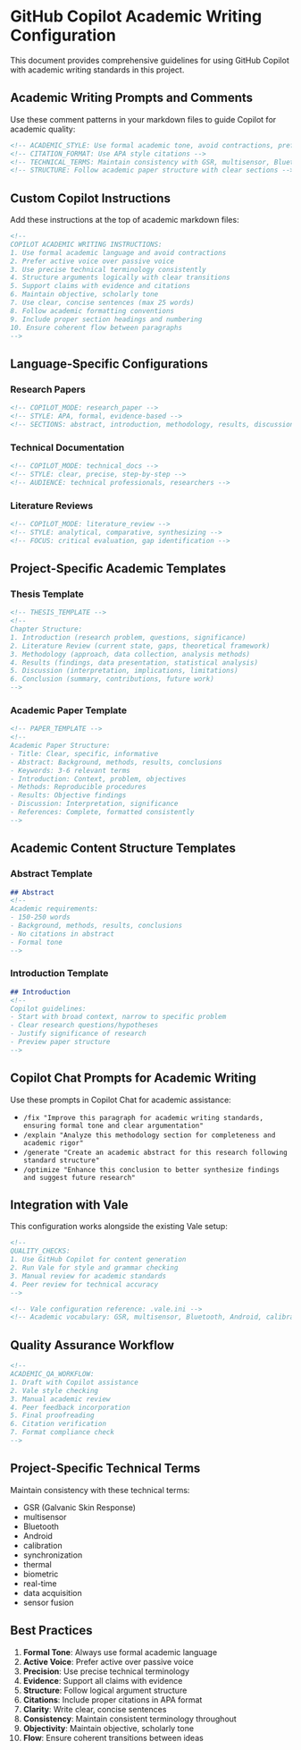 # GitHub Copilot Academic Writing Configuration

This document provides comprehensive guidelines for using GitHub Copilot with academic writing standards in this project.

## Academic Writing Prompts and Comments

Use these comment patterns in your markdown files to guide Copilot for academic quality:

```markdown
<!-- ACADEMIC_STYLE: Use formal academic tone, avoid contractions, prefer active voice -->
<!-- CITATION_FORMAT: Use APA style citations -->
<!-- TECHNICAL_TERMS: Maintain consistency with GSR, multisensor, Bluetooth, Android terminology -->
<!-- STRUCTURE: Follow academic paper structure with clear sections -->
```

## Custom Copilot Instructions

Add these instructions at the top of academic markdown files:

```markdown
<!--
COPILOT ACADEMIC WRITING INSTRUCTIONS:
1. Use formal academic language and avoid contractions
2. Prefer active voice over passive voice
3. Use precise technical terminology consistently
4. Structure arguments logically with clear transitions
5. Support claims with evidence and citations
6. Maintain objective, scholarly tone
7. Use clear, concise sentences (max 25 words)
8. Follow academic formatting conventions
9. Include proper section headings and numbering
10. Ensure coherent flow between paragraphs
-->
```

## Language-Specific Configurations

### Research Papers
```markdown
<!-- COPILOT_MODE: research_paper -->
<!-- STYLE: APA, formal, evidence-based -->
<!-- SECTIONS: abstract, introduction, methodology, results, discussion, conclusion -->
```

### Technical Documentation
```markdown
<!-- COPILOT_MODE: technical_docs -->
<!-- STYLE: clear, precise, step-by-step -->
<!-- AUDIENCE: technical professionals, researchers -->
```

### Literature Reviews
```markdown
<!-- COPILOT_MODE: literature_review -->
<!-- STYLE: analytical, comparative, synthesizing -->
<!-- FOCUS: critical evaluation, gap identification -->
```

## Project-Specific Academic Templates

### Thesis Template
```markdown
<!-- THESIS_TEMPLATE -->
<!--
Chapter Structure:
1. Introduction (research problem, questions, significance)
2. Literature Review (current state, gaps, theoretical framework)
3. Methodology (approach, data collection, analysis methods)
4. Results (findings, data presentation, statistical analysis)
5. Discussion (interpretation, implications, limitations)
6. Conclusion (summary, contributions, future work)
-->
```

### Academic Paper Template
```markdown
<!-- PAPER_TEMPLATE -->
<!--
Academic Paper Structure:
- Title: Clear, specific, informative
- Abstract: Background, methods, results, conclusions
- Keywords: 3-6 relevant terms
- Introduction: Context, problem, objectives
- Methods: Reproducible procedures
- Results: Objective findings
- Discussion: Interpretation, significance
- References: Complete, formatted consistently
-->
```

## Academic Content Structure Templates

### Abstract Template
```markdown
## Abstract
<!-- 
Academic requirements:
- 150-250 words
- Background, methods, results, conclusions
- No citations in abstract
- Formal tone
-->
```

### Introduction Template
```markdown
## Introduction
<!-- 
Copilot guidelines:
- Start with broad context, narrow to specific problem
- Clear research questions/hypotheses
- Justify significance of research
- Preview paper structure
-->
```

## Copilot Chat Prompts for Academic Writing

Use these prompts in Copilot Chat for academic assistance:

- `/fix "Improve this paragraph for academic writing standards, ensuring formal tone and clear argumentation"`
- `/explain "Analyze this methodology section for completeness and academic rigor"`
- `/generate "Create an academic abstract for this research following standard structure"`
- `/optimize "Enhance this conclusion to better synthesize findings and suggest future research"`

## Integration with Vale

This configuration works alongside the existing Vale setup:

```markdown
<!-- 
QUALITY_CHECKS:
1. Use GitHub Copilot for content generation
2. Run Vale for style and grammar checking
3. Manual review for academic standards
4. Peer review for technical accuracy
-->

<!-- Vale configuration reference: .vale.ini -->
<!-- Academic vocabulary: GSR, multisensor, Bluetooth, Android, calibration, synchronization, thermal, biometric -->
```

## Quality Assurance Workflow

```markdown
<!-- 
ACADEMIC_QA_WORKFLOW:
1. Draft with Copilot assistance
2. Vale style checking
3. Manual academic review
4. Peer feedback incorporation
5. Final proofreading
6. Citation verification
7. Format compliance check
-->
```

## Project-Specific Technical Terms

Maintain consistency with these technical terms:
- GSR (Galvanic Skin Response)
- multisensor
- Bluetooth
- Android
- calibration
- synchronization
- thermal
- biometric
- real-time
- data acquisition
- sensor fusion

## Best Practices

1. **Formal Tone**: Always use formal academic language
2. **Active Voice**: Prefer active over passive voice
3. **Precision**: Use precise technical terminology
4. **Evidence**: Support all claims with evidence
5. **Structure**: Follow logical argument structure
6. **Citations**: Include proper citations in APA format
7. **Clarity**: Write clear, concise sentences
8. **Consistency**: Maintain consistent terminology throughout
9. **Objectivity**: Maintain objective, scholarly tone
10. **Flow**: Ensure coherent transitions between ideas